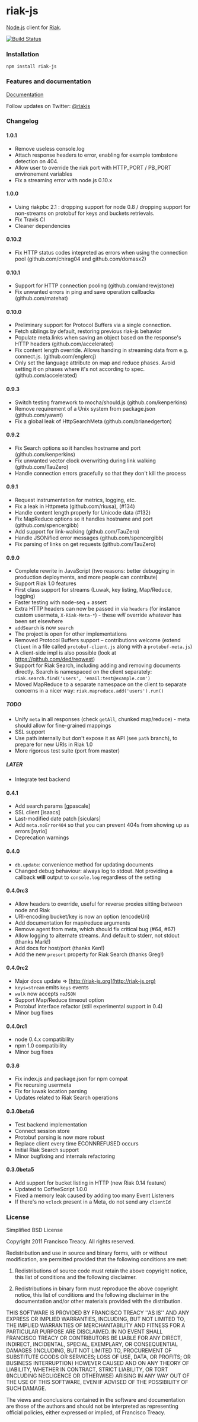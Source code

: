 # riak-js

[Node.js](http://nodejs.org/) client for [Riak](http://basho.com/riak/).

[![Build Status](https://secure.travis-ci.org/mostlyserious/riak-js.png?branch=master)](https://travis-ci.org/mostlyserious/riak-js)

### Installation

    npm install riak-js

### Features and documentation

[Documentation](http://riak-js.org/)

Follow updates on Twitter: [@riakjs](http://twitter.com/riakjs)

### Changelog

#### 1.0.1

  - Remove useless console.log
  - Attach response headers to error, enabling for example tombstone detection on 404.
  - Allow user to override the riak port with HTTP_PORT / PB_PORT environement variables
  - Fix a streaming error with node.js 0.10.x

#### 1.0.0

  - Using riakpbc 2.1 : dropping support for node 0.8 / dropping support for non-streams on protobuf for keys and buckets retrievals.
  - Fix Travis CI
  - Cleaner dependencies

#### 0.10.2

  - Fix HTTP status codes intepreted as errors when using the connection pool
    (github.com/chirag04 and github.com/domasx2)

#### 0.10.1

  - Support for HTTP connection pooling (github.com/andrewjstone)
  - Fix unwanted errors in ping and save operation callbacks
    (github.com/matehat)

#### 0.10.0

 - Preliminary support for Protocol Buffers via a single connection.
 - Fetch siblings by default, restoring previous riak-js behavior
 - Populate meta.links when saving an object based on the response's HTTP
   headers (github.com/accelerated)
 - Fix content length override. Allows handing in streaming data from e.g.
   connect.js. (github.com/englercj)
 - Only set the language attribute on map and reduce phases. Avoid setting it on
   phases where it's not according to spec. (github.com/accelerated)

#### 0.9.3
  
 - Switch testing framework to mocha/should.js (github.com/kenperkins)
 - Remove requirement of a Unix system from package.json (github.com/yawnt)
 - Fix a global leak of HttpSearchMeta (github.com/brianedgerton)

#### 0.9.2

 - Fix Search options so it handles hostname and port (github.com/kenperkins)
 - Fix unwanted vector clock overwriting during link walking (github.com/TauZero)
 - Handle connection errors gracefully so that they don't kill the process

#### 0.9.1

 - Request instrumentation for metrics, logging, etc.
 - Fix a leak in Httpmeta (github.com/rkusa), (#134)
 - Handle content length properly for Unicode data (#132)
 - Fix MapReduce options so it handles hostname and port (github.com/spencergibb)
 - Add support for link-walking (github.com/TauZero) 
 - Handle JSONified error messages (github.com/spencergibb)
 - Fix parsing of links on get requests (github.com/TauZero)

#### 0.9.0

 - Complete rewrite in JavaScript (two reasons: better debugging in production deployments, and more people can contribute)
 - Support Riak 1.0 features
 - First class support for streams (Luwak, key listing, Map/Reduce, logging)
 - Faster testing with node-seq + assert
 - Extra HTTP headers can now be passed in via `headers` (for instance custom usermeta, `X-Riak-Meta-*`) - these *will* override whatever has been set elsewhere
 - `addSearch` is now `search`
 - The project is open for other implementations
 - Removed Protocol Buffers support – contributions welcome (extend `Client` in a file called `protobuf-client.js` along with a `protobuf-meta.js`)
 - A client-side impl is also possible (look at https://github.com/ded/reqwest)
 - Support for Riak Search, including adding and removing documents directly.
   Search is namespaced on the client separately: `riak.search.find('users',
   'email:test@example.com')`
 - Moved MapReduce to a separate namespace on the client to separate concerns in
   a nicer way: `riak.mapreduce.add('users').run()`

##### TODO

 - Unify `meta` in all responses (check `getAll`, chunked map/reduce) - meta should allow for fine-grained mappings
 - SSL support
 - Use path internally but don't expose it as API (see `path` branch), to prepare for new URIs in Riak 1.0
 - More rigorous test suite (port from master)

##### LATER
 - Integrate test backend
 
#### 0.4.1

 - Add search params [gpascale]
 - SSL client [isaacs]
 - Last-modified date patch [siculars]
 - Add `meta.noError404` so that you can prevent 404s from showing up as errors [syrio]
 - Deprecation warnings

#### 0.4.0

 - `db.update`: convenience method for updating documents
 - Changed debug behaviour: always log to stdout. Not providing a callback **will** output to `console.log` regardless of the setting

#### 0.4.0rc3

 - Allow headers to override, useful for reverse proxies sitting between node and Riak
 - URI-encoding bucket/key is now an option (encodeUri)
 - Add documentation for map/reduce arguments
 - Remove agent from meta, which should fix critical bug (#64, #67)
 - Allow logging to alternate streams. And default to stderr, not stdout (thanks Mark!)
 - Add docs for host/port (thanks Ken!)
 - Add the new `presort` property for Riak Search (thanks Greg!)

#### 0.4.0rc2

 - Major docs update => [http://riak-js.org](http://riak-js.org)
 - `keys=stream` emits `keys` events
 - `walk` now accepts `noJSON`
 - Support Map/Reduce timeout option
 - Protobuf interface refactor (still experimental support in 0.4)
 - Minor bug fixes

#### 0.4.0rc1

 - node 0.4.x compatibility
 - npm 1.0 compatibility
 - Minor bug fixes

#### 0.3.6

 - Fix index.js and package.json for npm compat
 - Fix recursing usermeta
 - Fix for luwak location parsing
 - Updates related to Riak Search operations

#### 0.3.0beta6

 - Test backend implementation
 - Connect session store
 - Protobuf parsing is now more robust
 - Replace client every time ECONNREFUSED occurs
 - Initial Riak Search support
 - Minor bugfixing and internals refactoring

#### 0.3.0beta5

 - Add support for bucket listing in HTTP (new Riak 0.14 feature)
 - Updated to CoffeeScript 1.0.0
 - Fixed a memory leak caused by adding too many Event Listeners
 - If there's no `vclock` present in a Meta, do not send any `clientId`


### License

Simplified BSD License

Copyright 2011 Francisco Treacy. All rights reserved.

Redistribution and use in source and binary forms, with or without modification, are
permitted provided that the following conditions are met:

   1. Redistributions of source code must retain the above copyright notice, this list of
      conditions and the following disclaimer.

   2. Redistributions in binary form must reproduce the above copyright notice, this list
      of conditions and the following disclaimer in the documentation and/or other materials
      provided with the distribution.

THIS SOFTWARE IS PROVIDED BY FRANCISCO TREACY ''AS IS'' AND ANY EXPRESS OR IMPLIED
WARRANTIES, INCLUDING, BUT NOT LIMITED TO, THE IMPLIED WARRANTIES OF MERCHANTABILITY AND
FITNESS FOR A PARTICULAR PURPOSE ARE DISCLAIMED. IN NO EVENT SHALL FRANCISCO TREACY OR
CONTRIBUTORS BE LIABLE FOR ANY DIRECT, INDIRECT, INCIDENTAL, SPECIAL, EXEMPLARY, OR
CONSEQUENTIAL DAMAGES (INCLUDING, BUT NOT LIMITED TO, PROCUREMENT OF SUBSTITUTE GOODS OR
SERVICES; LOSS OF USE, DATA, OR PROFITS; OR BUSINESS INTERRUPTION) HOWEVER CAUSED AND ON
ANY THEORY OF LIABILITY, WHETHER IN CONTRACT, STRICT LIABILITY, OR TORT (INCLUDING
NEGLIGENCE OR OTHERWISE) ARISING IN ANY WAY OUT OF THE USE OF THIS SOFTWARE, EVEN IF
ADVISED OF THE POSSIBILITY OF SUCH DAMAGE.

The views and conclusions contained in the software and documentation are those of the
authors and should not be interpreted as representing official policies, either expressed
or implied, of Francisco Treacy.

